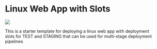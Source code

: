# Linux Web App with Slots

<a href="https://portal.azure.com/#create/Microsoft.Template/uri/https%3A%2F%2Fraw.githubusercontent.com%2Fmbenko%2FbenkoArm%2Fmaster%2F105-LinuxWebAppWithSlots%2Fazuredeploy.json" target="_blank">
    <img src="http://azuredeploy.net/deploybutton.png"/>
</a>

This is a starter template for deploying a linux web app with deployment slots for TEST and STAGING that can be used for multi-stage deployment pipelines
